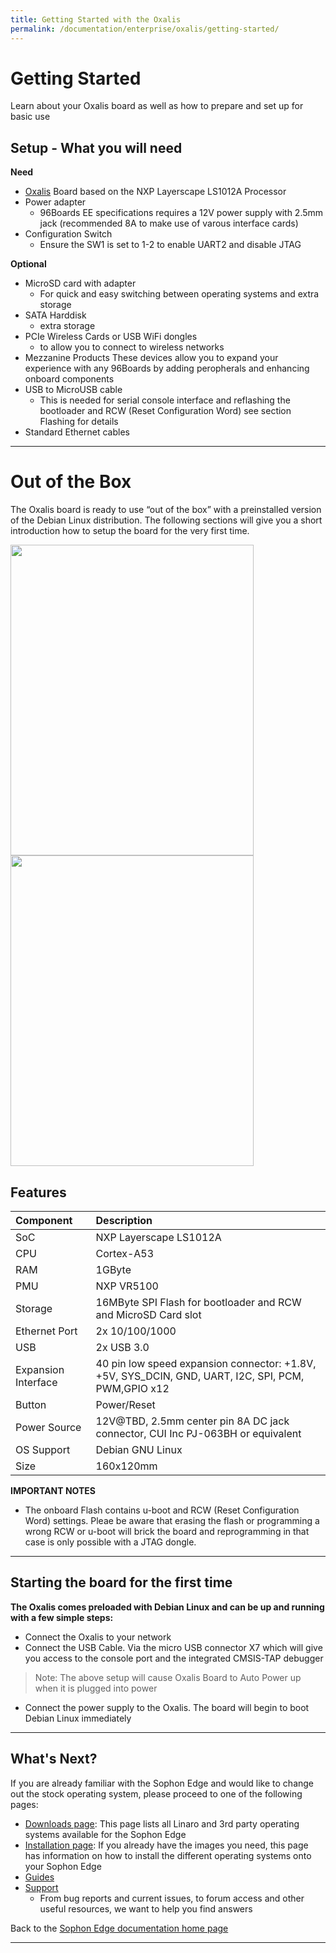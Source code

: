 ```yaml
---
title: Getting Started with the Oxalis
permalink: /documentation/enterprise/oxalis/getting-started/
---
```


# Getting Started

Learn about your Oxalis board as well as how to prepare and set up for basic use

## Setup - What you will need

**Need**

- [Oxalis](http://96boards.org/) Board based on the NXP Layerscape LS1012A Processor
- Power adapter
   - 96Boards EE specifications requires a 12V power supply with 2.5mm jack (recommended 8A to make use of varous interface cards)
- Configuration Switch
   - Ensure the SW1 is set to 1-2 to enable UART2 and disable JTAG

**Optional**

- MicroSD card with adapter
   - For quick and easy switching between operating systems and extra storage
- SATA Harddisk
   - extra storage
- PCIe Wireless Cards or USB WiFi dongles
   - to allow you to connect to wireless networks
- Mezzanine Products
   These devices allow you to expand your experience with any 96Boards by adding peropherals and enhancing onboard components
- USB to MicroUSB cable
   - This is needed for serial console interface and reflashing the bootloader and RCW (Reset Configuration Word) see section Flashing for details
- Standard Ethernet cables

***

# Out of the Box

The Oxalis board is ready to use “out of the box” with a preinstalled version of the Debian Linux distribution.
The following sections will give you a short introduction how to setup the board for the very first time.

<img src="/documentation/enterprise/oxalis/additional-docs/images/images-board/sd/oxalis-front-sd.JPG" data-canonical-src="/documentation/enterprise/oxalis/additional-docs/images/images-board/sd/oxalis-front-sd.JPG" width="389" height="497" />
<img src="/documentation/enterprise/oxalis/additional-docs/images/images-board/sd/oxalis-back-sd.JPG" data-canonical-src="/documentation/enterprise/oxalis/additional-docs/images/images-board/sd/oxalis-back-sd.JPG" width="389" height="497" />


## Features

|   Component          |   Description                                                                                    |
|:---------------------|:-------------------------------------------------------------------------------------------------|
|  SoC                 |   NXP Layerscape LS1012A                                                                         |
|  CPU                 |   Cortex-A53                                                                                     |
|  RAM                 |   1GByte                                                                                         |
|  PMU                 |   NXP VR5100                                                                                     |
|  Storage             |   16MByte SPI Flash for bootloader and RCW and MicroSD Card slot                                 |
|  Ethernet Port       |   2x 10/100/1000                                                                                 |
|  USB                 |   2x USB 3.0                                                                                     |
|  Expansion Interface |   40 pin low speed expansion connector: +1.8V, +5V, SYS_DCIN, GND, UART, I2C, SPI, PCM, PWM,GPIO x12 |
|  Button              |   Power/Reset                                                                                    |
|  Power Source        |   12V@TBD, 2.5mm center pin 8A DC jack connector, CUI Inc PJ-063BH or equivalent                 |
|  OS Support          |   Debian GNU Linux                                                                               |
|  Size                |   160x120mm                                                                                      |

**IMPORTANT NOTES**

- The onboard Flash contains u-boot and RCW (Reset Configuration Word) settings. Pleae be aware that erasing the flash or programming a wrong RCW or u-boot will brick the board and reprogramming in that case is only possible with a JTAG dongle.


***

## Starting the board for the first time


**The Oxalis comes preloaded with Debian Linux and can be up and running with a few simple steps:**

- Connect the Oxalis to your network
- Connect the USB Cable. Via the micro USB connector X7 which will give you access to the console port and the integrated CMSIS-TAP debugger

> Note: The above setup will cause Oxalis Board to Auto Power up when it is plugged into power

- Connect the power supply to the Oxalis. The board will begin to boot Debian Linux immediately

***

## What's Next?

If you are already familiar with the Sophon Edge and would like to change out the stock operating system, please proceed to one of the following pages:

- [Downloads page](../downloads): This page lists all Linaro and 3rd party operating systems available for the Sophon Edge
- [Installation page](../installation): If you already have the images you need, this page has information on how to install the different operating systems onto your Sophon Edge
- [Guides](../guides/)
- [Support](../support)
   - From bug reports and current issues, to forum access and other useful resources, we want to help you find answers

Back to the [Sophon Edge documentation home page](../)

***
